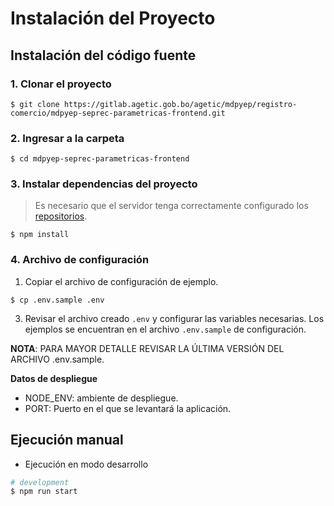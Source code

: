 # Instalación del Proyecto

## Instalación del código fuente

### 1. Clonar el proyecto

```
$ git clone https://gitlab.agetic.gob.bo/agetic/mdpyep/registro-comercio/mdpyep-seprec-parametricas-frontend.git
```

### 2. Ingresar a la carpeta

```
$ cd mdpyep-seprec-parametricas-frontend
```

### 3. Instalar dependencias del proyecto

> Es necesario que el servidor tenga correctamente configurado los [repositorios](http://repositorio.agetic.gob.bo/).

```
$ npm install
```

### 4. Archivo de configuración

1. Copiar el archivo de configuración de ejemplo.

```
$ cp .env.sample .env
```

3. Revisar el archivo creado `.env` y configurar las variables necesarias. Los ejemplos se encuentran en el archivo `.env.sample` de configuración.

**NOTA**: PARA MAYOR DETALLE REVISAR LA ÚLTIMA VERSIÓN DEL ARCHIVO .env.sample.

**Datos de despliegue**
- NODE_ENV: ambiente de despliegue.
- PORT: Puerto en el que se levantará la aplicación.

## Ejecución manual

- Ejecución en modo desarrollo
```bash
# development
$ npm run start
```

